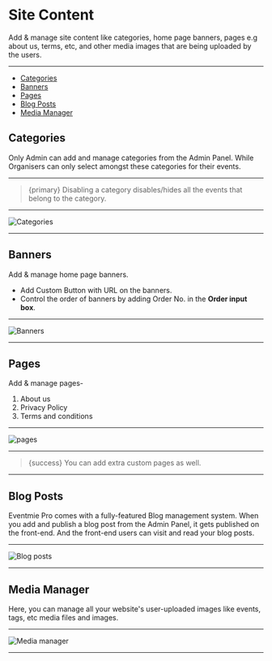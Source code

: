 # Site Content

Add & manage site content like categories, home page banners, pages e.g about us, terms, etc, and other media images that are being uploaded by the users.

---

- [Categories](#categories)
- [Banners](#banners)
- [Pages](#pages)
- [Blog Posts](#Blog-Posts)
- [Media Manager](#Media-Manager)


<a name="categories"></a>
## Categories

Only Admin can add and manage categories from the Admin Panel. While Organisers can only select amongst these categories for their events.

---

>{primary} Disabling a category disables/hides all the events that belong to the category. 

---

![Categories](https://eventmie-pro-docs.classiebit.com/images/content-categories.jpg "Categories")

---


<a name="Banners"></a>
## Banners

Add & manage home page banners. 

- Add Custom Button with URL on the banners.
- Control the order of banners by adding Order No. in the **Order input box**.

---

![Banners](https://eventmie-pro-docs.classiebit.com/images/admin-banner-options.jpg "Banners")

---


<a name="Pages"></a>
## Pages

Add & manage pages-

1. About us
2. Privacy Policy
3. Terms and conditions

---

![pages](https://eventmie-pro-docs.classiebit.com/images/content-pages.jpg "pages")

---

>{success} You can add extra custom pages as well. 

---

<a name="Blog-Posts"></a>
## Blog Posts

Eventmie Pro comes with a fully-featured Blog management system. When you add and publish a blog post from the Admin Panel, it gets published on the front-end. And the front-end users can visit and read your blog posts. 

---

![Blog posts](https://eventmie-pro-docs.classiebit.com/images/content-post.jpg "Blog posts")

---


<a name="Media-Manager"></a>
## Media Manager

Here, you can manage all your website's user-uploaded images like events, tags, etc media files and images. 

---

![Media manager](https://eventmie-pro-docs.classiebit.com/images/content-media.jpg "Media manager")

---